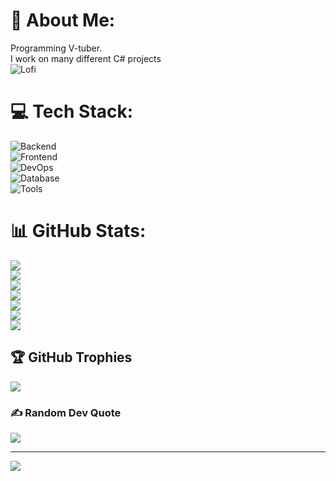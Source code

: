 # 💫 About Me:
Programming V-tuber.<br/>
I work on many different C# projects<br/>
![Lofi](https://user-images.githubusercontent.com/74038190/212750155-3ceddfbd-19d3-40a3-87af-8d329c8323c4.gif)<br/>
# 💻 Tech Stack:
![Backend](https://github-readme-tech-stack.vercel.app/api/cards?title=Backend&lineCount=1&theme=tokyonight&line1=dotnet%2C.NET%2C512BD4%3Bpython%2CPYTHON%2C3776AB%3Bcplusplus%2CC%2B%2B%2C00599C%3BJAVA%2CJAVA%2Cffffff%3B)<br/>
![Frontend](https://github-readme-tech-stack.vercel.app/api/cards?title=Frontend&lineCount=1&theme=tokyonight&line1=javascript%2CJS%2CF7DF1E%3Bvuedotjs%2CVue.js%2C4FC08D%3Bblazor%2CBlazor%2C512BD4%3Bhtml5%2CHTML%2CE34F26%3Bcss3%2CCSS%2C1572B6%3B)<br/>
![DevOps](https://github-readme-tech-stack.vercel.app/api/cards?title=DevOps&lineCount=1&theme=tokyonight&line1=nginx%2CNGINX%2C009639%3Bdocker%2CDocker%2C2496ED%3Bkubernetes%2CKubernetes%2C326CE5%3B)<br/>
![Database](https://github-readme-tech-stack.vercel.app/api/cards?title=Database&lineCount=1&theme=tokyonight&line1=postgresql%2Cpostgresql%2C4169E1%3Bmariadb%2Cmariadb%2C003545%3Bmysql%2Cmysql%2C4479A1%3B)<br/>
![Tools](https://github-readme-tech-stack.vercel.app/api/cards?title=Tools&lineCount=4&theme=tokyonight&line1=nginxproxymanager%2CNPM%2CF15833%3Bportainer%2Cportainer%2C13BEF9%3Bcloudflare%2Ccloudflare%2CF38020%3Bgit%2Cgit%2CF05032%3B&line2=elastic%2Celastic%2C005571%3Bredis%2Credis%2CFF4438%3Bcaddy%2Ccaddy%2C1F88C0%3Bminio%2Cminio%2CC72E49%3B&line3=figma%2Cfigma%2CF24E1E%3Bgitea%2Cgitea%2C609926%3Bpostman%2Cpostman%2CFF6C37%3Bopensearch%2Copensearch%2C005EB8%3B&line4=swagger%2Cswagger%2C85EA2D%3Binsomnia%2Cinsomnia%2C4000BF%3Btermius%2Ctermius%2C000000%3B)<br/>
# 📊 GitHub Stats:
![](https://github-profile-summary-cards.vercel.app/api/cards/profile-details?username=elar1s&theme=tokyonight)<br/>
![](https://github-readme-stats.vercel.app/api?username=elar1s&theme=tokyonight&hide_border=true&include_all_commits=true&count_private=true)<br/>
![](https://github-profile-summary-cards.vercel.app/api/cards/repos-per-language?username=elar1s&theme=tokyonight&exclude=)<br/>
![](https://github-profile-summary-cards.vercel.app/api/cards/most-commit-language?username=elar1s&theme=tokyonight&exclude=)<br/>
![](https://github-readme-streak-stats.herokuapp.com/?user=elar1s&theme=tokyonight&hide_border=true)<br/>
![](https://github-readme-stats.vercel.app/api/top-langs/?username=elar1s&theme=tokyonight&hide_border=true&include_all_commits=true&count_private=true&layout=compact)<br/>
![](https://media1.tenor.com/m/gKgsJGgyAFcAAAAd/fate-grand-order-babylonia-ereshkigal.gif)<br/>
## 🏆 GitHub Trophies
![](https://github-profile-trophy.vercel.app/?username=elar1s&theme=radical&no-frame=true&no-bg=true&margin-w=4)<br/>

### ✍️ Random Dev Quote
![](https://quotes-github-readme.vercel.app/api?type=horizontal&theme=tokyonight)<br/>


---
[![](https://visitcount.itsvg.in/api?id=elar1s&icon=0&color=0)](https://visitcount.itsvg.in)</br>
<!-- Proudly created with GPRM ( https://gprm.itsvg.in ) -->

